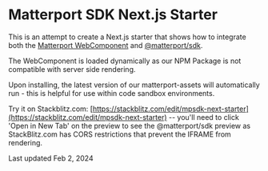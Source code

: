 # Matterport SDK Next.js Starter

This is an attempt to create a Next.js starter that shows how to integrate both the [Matterport WebComponent](https://www.npmjs.com/package/@matterport/webcomponent) and [@matterport/sdk](https://www.npmjs.com/package/@matterport/sdk).

The WebComponent is loaded dynamically as our NPM Package is not compatible with server side rendering.

Upon installing, the latest version of our matterport-assets will automatically run - this is helpful for use within code sandbox environments.

Try it on Stackblitz.com: [https://stackblitz.com/edit/mpsdk-next-starter](https://stackblitz.com/edit/mpsdk-next-starter) -- you'll need to click 'Open in New Tab' on the preview to see the @matterport/sdk preview as StackBlitz.com has CORS restrictions that prevent the IFRAME from rendering.

Last updated Feb 2, 2024
